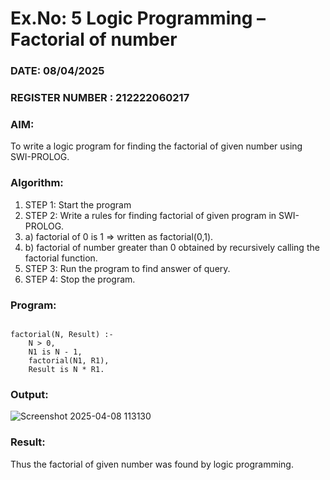 # Ex.No: 5   Logic Programming – Factorial of number   
### DATE: 08/04/2025                                                                           
### REGISTER NUMBER : 212222060217
### AIM: 
To  write  a logic program for finding the factorial of given number using SWI-PROLOG. 
### Algorithm:
1. STEP 1: Start the program
2. STEP 2:  Write a rules for finding factorial of given program in SWI-PROLOG.
3.   a)	factorial of 0 is 1 => written as factorial(0,1).
4.   b)	factorial of number greater than 0 obtained by recursively calling the factorial    function.
5. STEP 3: Run the program  to find answer of  query.
6. STEP 4: Stop the program.

### Program:
```factorial(0, 1).  

factorial(N, Result) :-  
    N > 0,
    N1 is N - 1,
    factorial(N1, R1),
    Result is N * R1.
```


### Output:
![Screenshot 2025-04-08 113130](https://github.com/user-attachments/assets/5da53869-f4ed-451a-97c2-cb3507a1760e)



### Result:
Thus the factorial of given number was found by logic programming. 
